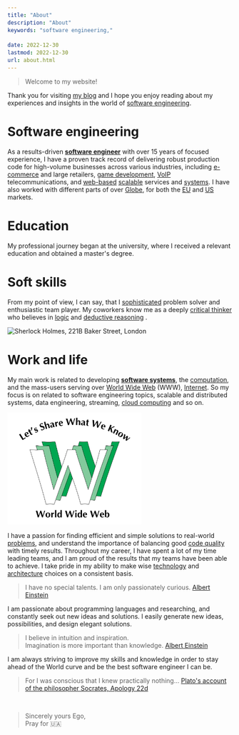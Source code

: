 ```yaml
---
title: "About"
description: "About"
keywords: "software engineering,"

date: 2022-12-30
lastmod: 2022-12-30
url: about.html
---
```


> Welcome to my website!

Thank you for visiting [my blog](https://en.wikipedia.org/wiki/Blog) and I hope you enjoy reading about my experiences
and insights in the world of [software engineering](https://en.wikipedia.org/wiki/Software_engineering).


<!--more-->

# Software engineering

As a results-driven [**software engineer**](https://en.wikipedia.org/wiki/Software_engineering) 
with over 15 years of focused experience, I have a proven track record of delivering 
robust production code for high-volume businesses across various industries, 
including [e-commerce](https://en.wikipedia.org/wiki/E-commerce) and large retailers, [game development](https://en.wikipedia.org/wiki/Video_game_development), 
[VoIP](https://en.wikipedia.org/wiki/Voice_over_IP) telecommunications, and [web-based](https://en.wikipedia.org/wiki/Web_application) [scalable](https://en.wikipedia.org/wiki/Scalability) services and [systems](https://en.wikipedia.org/wiki/System). 
I have also worked with different parts of over [Globe](https://en.wikipedia.org/wiki/Earth), for both the [EU](https://en.wikipedia.org/wiki/European_Union) and [US](https://en.wikipedia.org/wiki/United_States) markets.


# Education
My professional journey began at the university, 
where I received a relevant education and obtained a master's degree.

# Soft skills
From my point of view, I can say, that I [sophisticated](https://en.wikipedia.org/wiki/Wisdom) problem solver and enthusiastic team player.
My coworkers know me as a deeply [critical thinker](https://en.wikipedia.org/wiki/Critical_thinking) who believes in [logic](https://en.wikipedia.org/wiki/Logic) and [deductive reasoning](https://en.wikipedia.org/wiki/Deductive_reasoning)
[](https://en.wikipedia.org/wiki/Sherlock_Holmes).

[//]: # (Fix JS error about post-comments)
<pre class="post-comments" style="display:none"></pre>
<img src="/images/post/Sherlock_Holmes_221b.png" alt="Sherlock Holmes, 221B Baker Street, London" width="300"/>


# Work and life
My main work is related to developing [**software systems**](https://en.wikipedia.org/wiki/Software_system), the [computation](https://en.wikipedia.org/wiki/Computing), 
and the mass-users serving over [World Wide Web](https://en.wikipedia.org/wiki/World_Wide_Web) (WWW), [Internet](https://en.wikipedia.org/wiki/Internet). So my focus is on related to 
software engineering topics, scalable and distributed systems, data engineering, streaming, [cloud computing](https://en.wikipedia.org/wiki/Cloud_computing) and so on.

<img src="/images/post/WWW-LetShare.svg" alt="WWW" width="300"/>

I have a passion for finding efficient and simple solutions to real-world [problems](https://en.wikipedia.org/wiki/Problem_solving), 
and understand the importance of balancing good [code quality](https://en.wikipedia.org/wiki/Software_quality) with timely results. 
Throughout my career, I have spent a lot of my time leading teams, 
and I am proud of the results that my teams have been able to achieve. 
I take pride in my ability to make wise [technology](https://en.wikipedia.org/wiki/Information_technology) and [architecture](https://en.wikipedia.org/wiki/Software_architecture) choices on a consistent basis.

> I have no special talents. I am only passionately curious.
> [Albert Einstein](https://en.wikiquote.org/wiki/Albert_Einstein)

I am passionate about programming languages and researching, 
and constantly seek out new ideas and solutions.
I easily generate new ideas, possibilities, and design elegant solutions.

> I believe in intuition and inspiration.
> &nbsp;\
> Imagination is more important than knowledge.
> [Albert Einstein](https://en.wikiquote.org/wiki/Albert_Einstein)

I am always striving to improve my skills and knowledge in order to stay ahead of the World curve
and be the best software engineer I can be.

> For I was conscious that I knew practically nothing...
> [Plato's account of the philosopher Socrates, Apology 22d](https://en.wikipedia.org/wiki/I_know_that_I_know_nothing)

&nbsp;


> Sincerely yours Ego, &nbsp;\
> Pray for :ukraine:

&nbsp;\
&nbsp;
